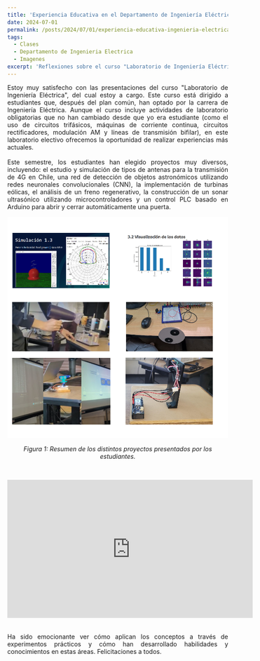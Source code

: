 ```yaml
---
title: 'Experiencia Educativa en el Departamento de Ingeniería Eléctrica de la Universidad de Chile'
date: 2024-07-01
permalink: /posts/2024/07/01/experiencia-educativa-ingenieria-electrica/
tags:
  - Clases
  - Departamento de Ingenieria Electrica
  - Imagenes
excerpt: 'Reflexiones sobre el curso "Laboratorio de Ingeniería Eléctrica", donde estudiantes aplicaron conceptos en proyectos innovadores, como sistemas de control automatizado, antenas 4G, frenos regenerativos y redes neuronales para astronomía.'
---
```

<div style="text-align: justify;">Estoy muy satisfecho con las presentaciones del curso "Laboratorio de Ingeniería Eléctrica", del cual estoy a cargo. Este curso está dirigido a estudiantes que, después del plan común, han optado por la carrera de Ingeniería Eléctrica. Aunque el curso incluye actividades de laboratorio obligatorias que no han cambiado desde que yo era estudiante (como el uso de circuitos trifásicos, máquinas de corriente continua, circuitos rectificadores, modulación AM y líneas de transmisión bifilar), en este laboratorio electivo ofrecemos la oportunidad de realizar experiencias más actuales.</div>


<br>
<div style="text-align: justify;">Este semestre, los estudiantes han elegido proyectos muy diversos, incluyendo: el estudio y simulación de tipos de antenas para la transmisión de 4G en Chile, una red de detección de objetos astronómicos utilizando redes neuronales convolucionales (CNN), la implementación de turbinas eólicas, el análisis de un freno regenerativo, la construcción de un sonar ultrasónico utilizando microcontroladores y un control PLC basado en Arduino para abrir y cerrar automáticamente una puerta.</div>

<p align="center">
  <p align="center">
  <img src="/files/proyectos_2024_01.png" alt="Resumen de los distintos proyectos presentados por los estudiantes">
</p>
<p align="center">
  <em>Figura 1: Resumen de los distintos proyectos presentados por los estudiantes.</em>
</p>
<br>
<p align="center">
<p align="center">

<iframe width="560" height="315" src="https://www.youtube.com/embed/KXZ8d6esjYs" frameborder="0" allow="accelerometer; autoplay; encrypted-media; gyroscope; picture-in-picture" allowfullscreen></iframe>
</p>
</p>
<br>
<div style="text-align: justify;">Ha sido emocionante ver cómo aplican los conceptos a través de experimentos prácticos y cómo han desarrollado habilidades y conocimientos en estas áreas. Felicitaciones a todos.</div>
